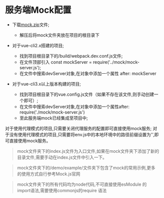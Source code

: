 # 服务端Mock配置

- 下载[mock.zip](/blogs/file/mock.zip)文件;
  - 解压后将mock文件夹放在项目的根目录下

- 对于vue-cli2.x搭建的项目;
  - 找到项目根目录下的/build/webpack.dev.conf.js文件;
  - 在文件顶部引入 const mockServer = require('../mock/mock-server.js');
  - 在文件中搜索devServer对象,在对象中添加一个属性 after: mockServer

- 对于vue-cli3.x以上版本构建的项目;
  - 找到项目根目录下的vue.config.js文件（如果不存在该文件,则手动创建一个即可）;
  - 在文件中搜索devServer对象,在对象中添加一个属性after: require('./mock/mock-server.js')
  - 至此服务端mock已经集成至项目中;

对于使用代理模式的项目,只需要关闭代理服务的配置即可直接使用mock服务;
对于没有使用代理模式的项目,只需要将env.js中的本地环境中的路径前缀设置为'',即可直接使用mock服务。

> mock文件夹下的index.js文件为入口文件,如果在mock文件夹下添加了新的目录文件,需要手动在index.js文件中引入一下。

> mock文件夹下的/demo/example/文件夹下包含了mock的常用示例,更多的使用方式自行参考Mock.js官网

> mock文件夹下的所有代码均为node代码,不可直接使用esModule 的 import语法,需要使用commonjs的require 语法